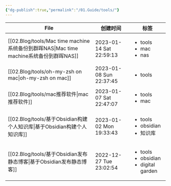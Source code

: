 ```yaml
---
{"dg-publish":true,"permalink":"/01.Guide/tools/"}
---
```



| File                                                                        | 创建时间                    | 标签                                                              |
| --------------------------------------------------------------------------- | ----------------------- | --------------------------------------------------------------- |
| [[02.Blog/tools/Mac time machine系统备份到群晖NAS\|Mac time machine系统备份到群晖NAS]] | 2023-01-14 Sat 22:59:13 | <ul><li>tools</li><li>mac</li><li>nas</li></ul>                 |
| [[02.Blog/tools/oh-my-zsh on mac\|oh-my-zsh on mac]]                     | 2023-01-08 Sun 22:37:45 | <ul><li>tools</li></ul>                                         |
| [[02.Blog/tools/mac推荐软件\|mac推荐软件]]                                       | 2023-01-07 Sat 22:47:07 | <ul><li>tools</li><li>mac</li></ul>                             |
| [[02.Blog/tools/基于Obsidian构建个人知识库\|基于Obsidian构建个人知识库]]                   | 2023-01-02 Mon 19:33:43 | <ul><li>tools</li><li>obsidian</li><li>知识库</li></ul>            |
| [[02.Blog/tools/基于Obsidian发布静态博客\|基于Obsidian发布静态博客]]                     | 2022-12-27 Tue 23:02:54 | <ul><li>tools</li><li>obsidian</li><li>digital garden</li></ul> |

